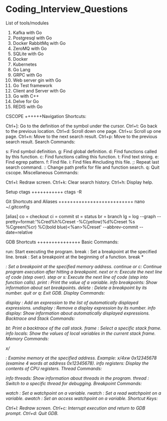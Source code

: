 # Coding_Interview_Questions

List of tools/modules
1. Kafka with Go
2. Postgresql with Go
3. Docker RabbitMq with Go
4. ZeroMQ with Go
5. SQLite with Go
6. Docker
7. Kubernetes
8. Go Lang
9. GRPC with Go
10. Web server gin with Go
11. Go Test framework
12. Client and Server with Go
13. Go with C++
14. Delve for Go
15. REDIS with Go


CSCOPE
++++++Navigation Shortcuts:

Ctrl+]: Go to the definition of the symbol under the cursor.
Ctrl+t: Go back to the previous location.
Ctrl+d: Scroll down one page.
Ctrl+u: Scroll up one page.
Ctrl+n: Move to the next search result.
Ctrl+p: Move to the previous search result.
Search Commands:

s: Find symbol definition.
g: Find global definition.
d: Find functions called by this function.
c: Find functions calling this function.
t: Find text string.
e: Find egrep pattern.
f: Find file.
i: Find files #including this file.
;: Repeat last search command.
:: Change path prefix for file and function search.
q: Quit cscope.
Miscellaneous Commands:

Ctrl+l: Redraw screen.
Ctrl+k: Clear search history.
Ctrl+h: Display help.

Setup ctags
+++++++++++
ctags -R

Git  Shortcuts and Aliases
++++++++++++++++++++++++++
nano ~/.gitconfig


[alias]
    co = checkout
    ci = commit
    st = status
    br = branch
    lg = log --graph --pretty=format:'%Cred%h%Creset -%C(yellow)%d%Creset %s %Cgreen(%cr) %C(bold blue)<%an>%Creset' --abbrev-commit --date=relative



GDB Shortcuts
+++++++++++++++
Basic Commands:

run: Start executing the program.
break <line>: Set a breakpoint at the specified line.
break <function>: Set a breakpoint at the beginning of a function.
break *<address>: Set a breakpoint at the specified memory address.
continue or c: Continue program execution after hitting a breakpoint.
next or n: Execute the next line of code (step over).
step or s: Execute the next line of code (step into function calls).
print <variable>: Print the value of a variable.
info breakpoints: Show information about set breakpoints.
delete <breakpoint-number>: Delete a breakpoint by its number.
quit or q: Exit GDB.
Display Commands:

display <expression>: Add an expression to the list of automatically displayed expressions.
undisplay <display-number>: Remove a display expression by its number.
info display: Show information about automatically displayed expressions.
Backtrace and Stack Commands:

bt: Print a backtrace of the call stack.
frame <frame-number>: Select a specific stack frame.
info locals: Show the values of local variables in the current stack frame.
Memory Commands:

x/<count><format> <address>: Examine memory at the specified address.
Example: x/4xw 0x12345678 (examine 4 words at address 0x12345678).
info registers: Display the contents of CPU registers.
Thread Commands:

info threads: Show information about threads in the program.
thread <thread-id>: Switch to a specific thread for debugging.
Breakpoint Commands:

watch <expression>: Set a watchpoint on a variable.
rwatch <expression>: Set a read watchpoint on a variable.
awatch <expression>: Set an access watchpoint on a variable.
Shortcut Keys:

Ctrl+l: Redraw screen.
Ctrl+c: Interrupt execution and return to GDB prompt.
Ctrl+d: Quit GDB.

